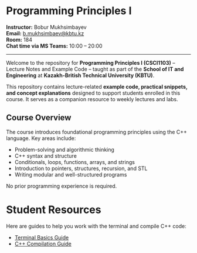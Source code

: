 # Programming Principles I


**Instructor:** Bobur Mukhsimbayev  
**Email:** b.mukhsimbaev@kbtu.kz  
**Room:** 184  
**Chat time via MS Teams:** 10:00 – 20:00

---

Welcome to the repository for **Programming Principles I (CSCI1103)** – Lecture Notes and Example Code – taught as part of the **School of IT and Engineering** at **Kazakh-British Technical University (KBTU)**.

This repository contains lecture-related **example code, practical snippets, and concept explanations** designed to support students enrolled in this course. It serves as a companion resource to weekly lectures and labs.

## Course Overview

The course introduces foundational programming principles using the C++ language. Key areas include:

- Problem-solving and algorithmic thinking
- C++ syntax and structure
- Conditionals, loops, functions, arrays, and strings
- Introduction to pointers, structures, recursion, and STL
- Writing modular and well-structured programs

No prior programming experience is required.

# Student Resources

Here are guides to help you work with the terminal and compile C++ code:

- [Terminal Basics Guide](<lab01/terminal basics.md>)  
- [C++ Compilation Guide](<lab01/cpp compile guide.md>)


